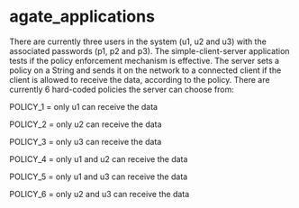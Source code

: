 agate_applications
==================


There are currently three users in the system (u1, u2 and u3) with the associated
passwords (p1, p2 and p3). The simple-client-server application tests if the policy
enforcement mechanism is effective. The server sets a policy on a String and sends
it on the network to a connected client if the client is allowed to receive the 
data, according to the policy. There are currently 6 hard-coded policies the server
can choose from:

POLICY_1 = only u1 can receive the data

POLICY_2 = only u2 can receive the data

POLICY_3 = only u3 can receive the data

POLICY_4 = only u1 and u2 can receive the data

POLICY_5 = only u1 and u3 can receive the data

POLICY_6 = only u2 and u3 can receive the data

